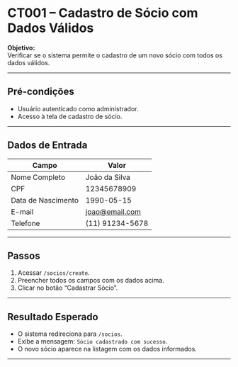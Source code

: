 # CT001 – Cadastro de Sócio com Dados Válidos

**Objetivo:**  
Verificar se o sistema permite o cadastro de um novo sócio com todos os dados válidos.

---

## Pré-condições
- Usuário autenticado como administrador.
- Acesso à tela de cadastro de sócio.

---

## Dados de Entrada

| Campo             | Valor                    |
|------------------|--------------------------|
| Nome Completo     | João da Silva            |
| CPF               | 12345678909              |
| Data de Nascimento| 1990-05-15               |
| E-mail            | joao@email.com           |
| Telefone          | (11) 91234-5678          |

---

## Passos

1. Acessar `/socios/create`.
2. Preencher todos os campos com os dados acima.
3. Clicar no botão “Cadastrar Sócio”.

---

## Resultado Esperado

- O sistema redireciona para `/socios`.
- Exibe a mensagem: `Sócio cadastrado com sucesso`.
- O novo sócio aparece na listagem com os dados informados.

---

